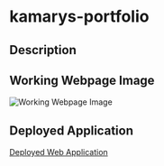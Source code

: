 # kamarys-portfolio
## Description

## Working Webpage Image
![Working Webpage Image](assets/images/kamarysportfolio.jpg)

## Deployed Application
[Deployed Web Application](https://kamarygillespie4.github.io/kamarys-portfolio/)